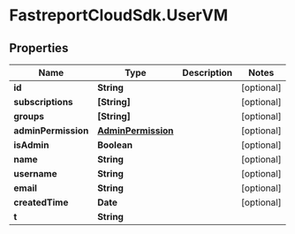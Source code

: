 # FastreportCloudSdk.UserVM

## Properties

Name | Type | Description | Notes
------------ | ------------- | ------------- | -------------
**id** | **String** |  | [optional] 
**subscriptions** | **[String]** |  | [optional] 
**groups** | **[String]** |  | [optional] 
**adminPermission** | [**AdminPermission**](AdminPermission.md) |  | [optional] 
**isAdmin** | **Boolean** |  | [optional] 
**name** | **String** |  | [optional] 
**username** | **String** |  | [optional] 
**email** | **String** |  | [optional] 
**createdTime** | **Date** |  | [optional] 
**t** | **String** |  | 


